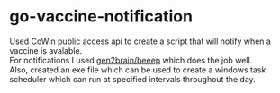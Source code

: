 # go-vaccine-notification

Used CoWin public access api to create a script that will notify when a vaccine is avalable. <br/>
For notifications I used [gen2brain/beeep](https://github.com/gen2brain/beeep) which does the job well. <br/>
Also, created an exe file which can be used to create a windows task scheduler which can run at specified intervals throughout the day. <br/>
